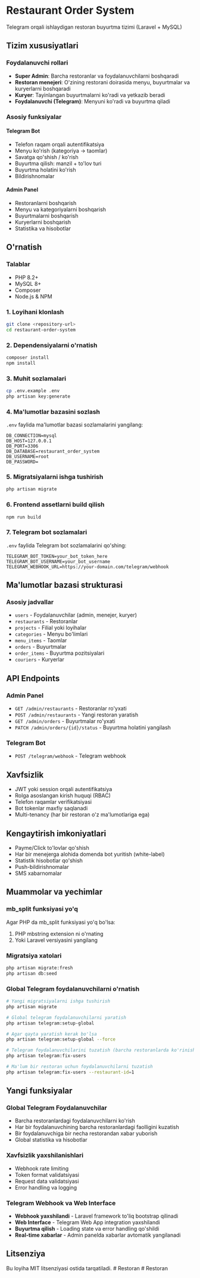 # Restaurant Order System

Telegram orqali ishlaydigan restoran buyurtma tizimi (Laravel + MySQL)

## Tizim xususiyatlari

### Foydalanuvchi rollari
- **Super Admin**: Barcha restoranlar va foydalanuvchilarni boshqaradi
- **Restoran menejeri**: O'zining restorani doirasida menyu, buyurtmalar va kuryerlarni boshqaradi
- **Kuryer**: Tayinlangan buyurtmalarni ko'radi va yetkazib beradi
- **Foydalanuvchi (Telegram)**: Menyuni ko'radi va buyurtma qiladi

### Asosiy funksiyalar

#### Telegram Bot
- Telefon raqam orqali autentifikatsiya
- Menyu ko'rish (kategoriya -> taomlar)
- Savatga qo'shish / ko'rish
- Buyurtma qilish: manzil + to'lov turi
- Buyurtma holatini ko'rish
- Bildirishnomalar

#### Admin Panel
- Restoranlarni boshqarish
- Menyu va kategoriyalarni boshqarish
- Buyurtmalarni boshqarish
- Kuryerlarni boshqarish
- Statistika va hisobotlar

## O'rnatish

### Talablar
- PHP 8.2+
- MySQL 8+
- Composer
- Node.js & NPM

### 1. Loyihani klonlash
```bash
git clone <repository-url>
cd restaurant-order-system
```

### 2. Dependensiyalarni o'rnatish
```bash
composer install
npm install
```

### 3. Muhit sozlamalari
```bash
cp .env.example .env
php artisan key:generate
```

### 4. Ma'lumotlar bazasini sozlash
`.env` faylida ma'lumotlar bazasi sozlamalarini yangilang:
```env
DB_CONNECTION=mysql
DB_HOST=127.0.0.1
DB_PORT=3306
DB_DATABASE=restaurant_order_system
DB_USERNAME=root
DB_PASSWORD=
```

### 5. Migratsiyalarni ishga tushirish
```bash
php artisan migrate
```

### 6. Frontend assetlarni build qilish
```bash
npm run build
```

### 7. Telegram bot sozlamalari
`.env` faylida Telegram bot sozlamalarini qo'shing:
```env
TELEGRAM_BOT_TOKEN=your_bot_token_here
TELEGRAM_BOT_USERNAME=your_bot_username
TELEGRAM_WEBHOOK_URL=https://your-domain.com/telegram/webhook
```

## Ma'lumotlar bazasi strukturasi

### Asosiy jadvallar
- `users` - Foydalanuvchilar (admin, menejer, kuryer)
- `restaurants` - Restoranlar
- `projects` - Filial yoki loyihalar
- `categories` - Menyu bo'limlari
- `menu_items` - Taomlar
- `orders` - Buyurtmalar
- `order_items` - Buyurtma pozitsiyalari
- `couriers` - Kuryerlar

## API Endpoints

### Admin Panel
- `GET /admin/restaurants` - Restoranlar ro'yxati
- `POST /admin/restaurants` - Yangi restoran yaratish
- `GET /admin/orders` - Buyurtmalar ro'yxati
- `PATCH /admin/orders/{id}/status` - Buyurtma holatini yangilash

### Telegram Bot
- `POST /telegram/webhook` - Telegram webhook

## Xavfsizlik

- JWT yoki session orqali autentifikatsiya
- Rolga asoslangan kirish huquqi (RBAC)
- Telefon raqamlar verifikatsiyasi
- Bot tokenlar maxfiy saqlanadi
- Multi-tenancy (har bir restoran o'z ma'lumotlariga ega)

## Kengaytirish imkoniyatlari

- Payme/Click to'lovlar qo'shish
- Har bir menejerga alohida domenda bot yuritish (white-label)
- Statistik hisobotlar qo'shish
- Push-bildirishnomalar
- SMS xabarnomalar

## Muammolar va yechimlar

### mb_split funksiyasi yo'q
Agar PHP da mb_split funksiyasi yo'q bo'lsa:
1. PHP mbstring extension ni o'rnating
2. Yoki Laravel versiyasini yangilang

### Migratsiya xatolari
```bash
php artisan migrate:fresh
php artisan db:seed
```

### Global Telegram foydalanuvchilarni o'rnatish
```bash
# Yangi migratsiyalarni ishga tushirish
php artisan migrate

# Global telegram foydalanuvchilarni yaratish
php artisan telegram:setup-global

# Agar qayta yaratish kerak bo'lsa
php artisan telegram:setup-global --force

# Telegram foydalanuvchilarini tuzatish (barcha restoranlarda ko'rinishi uchun)
php artisan telegram:fix-users

# Ma'lum bir restoran uchun foydalanuvchilarni tuzatish
php artisan telegram:fix-users --restaurant-id=1
```

## Yangi funksiyalar

### Global Telegram Foydalanuvchilar
- Barcha restoranlardagi foydalanuvchilarni ko'rish
- Har bir foydalanuvchining barcha restoranlardagi faolligini kuzatish
- Bir foydalanuvchiga bir necha restorandan xabar yuborish
- Global statistika va hisobotlar

### Xavfsizlik yaxshilanishlari
- Webhook rate limiting
- Token format validatsiyasi
- Request data validatsiyasi
- Error handling va logging

### Telegram Webhook va Web Interface
- **Webhook yaxshilandi** - Laravel framework to'liq bootstrap qilinadi
- **Web Interface** - Telegram Web App integration yaxshilandi
- **Buyurtma qilish** - Loading state va error handling qo'shildi
- **Real-time xabarlar** - Admin panelda xabarlar avtomatik yangilanadi

## Litsenziya

Bu loyiha MIT litsenziyasi ostida tarqatiladi.
#   R e s t o r a n 
 
 #   R e s t o r a n 
 
 